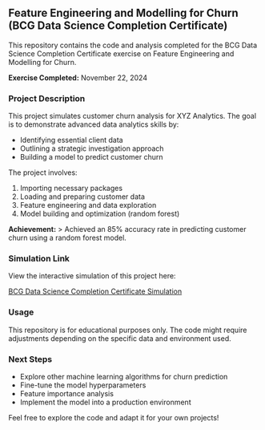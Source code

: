 ## Feature Engineering and Modelling for Churn (BCG Data Science Completion Certificate)

This repository contains the code and analysis completed for the BCG Data Science Completion Certificate exercise on Feature Engineering and Modelling for Churn. 

**Exercise Completed:** November 22, 2024

### Project Description

This project simulates customer churn analysis for XYZ Analytics. The goal is to demonstrate advanced data analytics skills by:

* Identifying essential client data
* Outlining a strategic investigation approach
* Building a model to predict customer churn

The project involves:

1. Importing necessary packages
2. Loading and preparing customer data
3. Feature engineering and data exploration
4. Model building and optimization (random forest)

**Achievement:**  > Achieved an 85% accuracy rate in predicting customer churn using a random forest model.

### Simulation Link

View the interactive simulation of this project here:

[BCG Data Science Completion Certificate Simulation](https://www.theforage.com/simulations/bcg/data-science-ccdz)

### Usage

This repository is for educational purposes only. The code might require adjustments depending on the specific data and environment used.


### Next Steps

* Explore other machine learning algorithms for churn prediction
* Fine-tune the model hyperparameters
* Feature importance analysis 
* Implement the model into a production environment

Feel free to explore the code and adapt it for your own projects!

